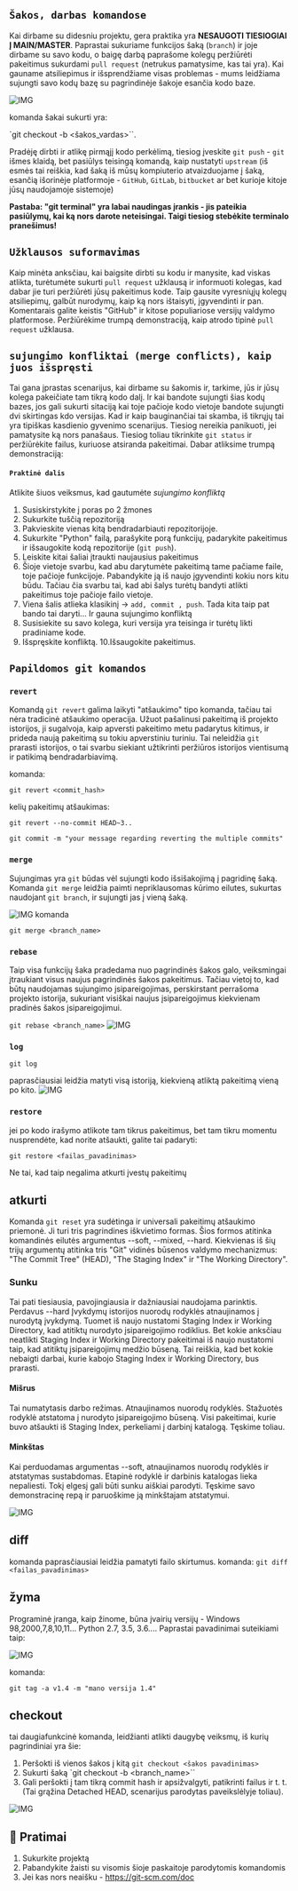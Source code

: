 ## `Šakos, darbas komandose`
Kai dirbame su didesniu projektu, gera praktika yra **NESAUGOTI TIESIOGIAI Į MAIN/MASTER**. Paprastai sukuriame funkcijos šaką (`branch`) ir joje dirbame su savo kodu, o baigę darbą paprašome kolegų peržiūrėti pakeitimus sukurdami `pull request` (netrukus pamatysime, kas tai yra). Kai gauname atsiliepimus ir išsprendžiame visas problemas - mums leidžiama sujungti savo kodų bazę su pagrindinėje šakoje esančia kodo baze.

![IMG](https://github.com/CodeAcademy-Online/python-new-material/blob/master/images/git_branch.svg)

komanda šakai sukurti yra:

 `git checkout -b <šakos_vardas>``.

Pradėję dirbti ir atlikę pirmąjį kodo perkėlimą, tiesiog įveskite `git push` - `git` išmes klaidą, bet pasiūlys teisingą komandą, kaip nustatyti `upstream` (iš esmės tai reiškia, kad šaką iš mūsų kompiuterio atvaizduojame į šaką, esančią išorinėje platformoje - `GitHub`, `GitLab`, `bitbucket` ar bet kurioje kitoje jūsų naudojamoje sistemoje)

**Pastaba: "git terminal" yra labai naudingas įrankis - jis pateikia pasiūlymų, kai ką nors darote neteisingai. Taigi tiesiog stebėkite terminalo pranešimus!**

## `Užklausos suformavimas`

Kaip minėta anksčiau, kai baigsite dirbti su kodu ir manysite, kad viskas atlikta, turėtumėte sukurti `pull request` užklausą ir informuoti kolegas, kad dabar jie turi peržiūrėti jūsų pakeitimus kode. Taip gausite vyresniųjų kolegų atsiliepimų, galbūt nurodymų, kaip ką nors ištaisyti, įgyvendinti ir pan. Komentarais galite keistis "GitHub" ir kitose populiariose versijų valdymo platformose. Peržiūrėkime trumpą demonstraciją, kaip atrodo tipinė `pull request` užklausa.

## `sujungimo konfliktai (merge conflicts), kaip juos išspręsti`
Tai gana įprastas scenarijus, kai dirbame su šakomis ir, tarkime, jūs ir jūsų kolega pakeičiate tam tikrą kodo dalį. Ir kai bandote sujungti šias kodų bazes, jos gali sukurti sitaciją kai toje pačioje kodo vietoje bandote sujungti dvi skirtingas kdo versijas. Kad ir kaip bauginančiai tai skamba, iš tikrųjų tai yra tipiškas kasdienio gyvenimo scenarijus. Tiesiog nereikia panikuoti, jei pamatysite ką nors panašaus. Tiesiog toliau tikrinkite `git status` ir peržiūrėkite failus, kuriuose atsiranda pakeitimai. Dabar atliksime trumpą demonstraciją:

#### `Praktinė dalis`
Atlikite šiuos veiksmus, kad gautumėte _sujungimo konfliktą_

1. Susiskirstykite į poras po 2 žmones
2. Sukurkite tuščią repozitoriją
3. Pakvieskite vienas kitą bendradarbiauti repozitorijoje.
4. Sukurkite "Python" failą, parašykite porą funkcijų, padarykite pakeitimus ir išsaugokite kodą repozitorije (`git push`).
5. Leiskite kitai šaliai įtraukti naujausius pakeitimus
6. Šioje vietoje svarbu, kad abu darytumėte pakeitimą tame pačiame faile, toje pačioje funkcijoje. Pabandykite ją iš naujo įgyvendinti kokiu nors kitu būdu. Tačiau čia svarbu tai, kad abi šalys turėtų bandyti atlikti pakeitimus toje pačioje failo vietoje.
7. Viena šalis atlieka klasikinį -> `add, commit , push`. Tada kita taip pat bando tai daryti... Ir gauna sujungimo konfliktą
8. Susisiekite su savo kolega, kuri versija yra teisinga ir turėtų likti pradiniame kode.
9. Išspręskite konfliktą.
10.Išsaugokite pakeitimus.

## `Papildomos git komandos`
### `revert`
Komandą `git revert` galima laikyti "atšaukimo" tipo komanda, tačiau tai nėra tradicinė atšaukimo operacija. Užuot pašalinusi pakeitimą iš projekto istorijos, ji sugalvoja, kaip apversti pakeitimo metu padarytus kitimus, ir prideda naują pakeitimą su tokiu apverstiniu turiniu. Tai neleidžia `git` prarasti istorijos, o tai svarbu siekiant užtikrinti peržiūros istorijos vientisumą ir patikimą bendradarbiavimą.

komanda:

`git revert <commit_hash>`

kelių pakeitimų atšaukimas:


`git revert --no-commit HEAD~3..`

`git commit -m "your message regarding reverting the multiple commits"`

### `merge`

Sujungimas yra `git` būdas vėl sujungti kodo išsišakojimą į pagridinę šaką. Komanda `git merge` leidžia paimti nepriklausomas kūrimo eilutes, sukurtas naudojant `git branch`, ir sujungti jas į vieną šaką.

![IMG](https://github.com/CodeAcademy-Online/python-new-material/blob/master/images/merge.svg)
komanda

`git merge <branch_name>`

### `rebase`

Taip visa funkcijų šaka pradedama nuo pagrindinės šakos galo, veiksmingai įtraukiant visus naujus pagrindinės šakos pakeitimus. Tačiau vietoj to, kad būtų naudojamas sujungimo įsipareigojimas, perskirstant perrašoma projekto istorija, sukuriant visiškai naujus įsipareigojimus kiekvienam pradinės šakos įsipareigojimui.

`git rebase <branch_name>`
![IMG](https://github.com/CodeAcademy-Online/python-new-material/blob/master/images/rebase.svg)

### `log`

`git log`

paprasčiausiai leidžia matyti visą istoriją, kiekvieną atliktą pakeitimą vieną po kito.
![IMG](https://github.com/CodeAcademy-Online/python-new-material/blob/master/images/git_log.jpg)

### `restore`
jei po kodo irašymo atlikote tam tikrus pakeitimus, bet tam tikru momentu nusprendėte, kad norite atšaukti, galite tai padaryti:


`git restore <failas_pavadinimas>`

Ne tai, kad taip negalima atkurti įvestų pakeitimų

## atkurti 

Komanda `git reset` yra sudėtinga ir universali pakeitimų atšaukimo priemonė. Ji turi tris pagrindines iškvietimo formas. Šios formos atitinka komandinės eilutės argumentus --soft, --mixed, --hard. Kiekvienas iš šių trijų argumentų atitinka tris "Git" vidinės būsenos valdymo mechanizmus: "The Commit Tree" (HEAD), "The Staging Index" ir "The Working Directory".

### Sunku

Tai pati tiesiausia, pavojingiausia ir dažniausiai naudojama parinktis. Perdavus --hard Įvykdymų istorijos nuorodų rodyklės atnaujinamos į nurodytą įvykdymą. Tuomet iš naujo nustatomi Staging Index ir Working Directory, kad atitiktų nurodyto įsipareigojimo rodiklius. Bet kokie anksčiau neatlikti Staging Index ir Working Directory pakeitimai iš naujo nustatomi taip, kad atitiktų įsipareigojimų medžio būseną. Tai reiškia, kad bet kokie nebaigti darbai, kurie kabojo Staging Index ir Working Directory, bus prarasti.

#### Mišrus

Tai numatytasis darbo režimas. Atnaujinamos nuorodų rodyklės. Stažuotės rodyklė atstatoma į nurodyto įsipareigojimo būseną. Visi pakeitimai, kurie buvo atšaukti iš Staging Index, perkeliami į darbinį katalogą. Tęskime toliau.


#### Minkštas

Kai perduodamas argumentas --soft, atnaujinamos nuorodų rodyklės ir atstatymas sustabdomas. Etapinė rodyklė ir darbinis katalogas lieka nepaliesti. Tokį elgesį gali būti sunku aiškiai parodyti. Tęskime savo demonstracinę repą ir paruoškime ją minkštajam atstatymui.

![IMG](https://github.com/CodeAcademy-Online/python-new-material/blob/master/images/reset.svg)


## diff

komanda paprasčiausiai leidžia pamatyti failo skirtumus.
komanda:
`git diff <failas_pavadinimas>`


## žyma

Programinė įranga, kaip žinome, būna įvairių versijų - Windows 98,2000,7,8,10,11...  Python 2.7, 3.5, 3.6....
Paprastai pavadinimai suteikiami taip:

![IMG](https://github.com/CodeAcademy-Online/python-new-material/blob/master/images/tag.png)

komanda:


`git tag -a v1.4 -m "mano versija 1.4"`


## checkout

tai daugiafunkcinė komanda, leidžianti atlikti daugybę veiksmų, iš kurių pagrindiniai yra šie:
1. Peršokti iš vienos šakos į kitą `git checkout <šakos pavadinimas>`
1. Sukurti šaką `git checkout -b <branch_name>``
1. Gali peršokti į tam tikrą commit hash ir apsižvalgyti, patikrinti failus ir t. t. (Tai grąžina Detached HEAD, scenarijus parodytas paveikslėlyje toliau).

![IMG](https://github.com/CodeAcademy-Online/python-new-material/blob/master/images/detached.svg)

## 🧠 Pratimai

1. Sukurkite projektą
1. Pabandykite žaisti su visomis šioje paskaitoje parodytomis komandomis
1. Jei kas nors neaišku - https://git-scm.com/doc

